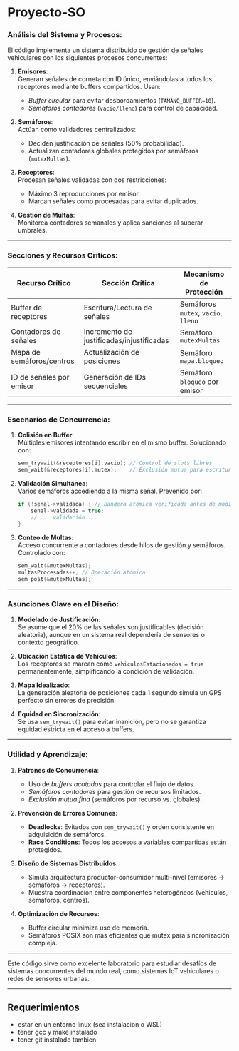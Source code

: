 # Proyecto-SO

### **Análisis del Sistema y Procesos:**
El código implementa un sistema distribuido de gestión de señales vehiculares con los siguientes procesos concurrentes:

1. **Emisores**:  
   Generan señales de corneta con ID único, enviándolas a todos los receptores mediante buffers compartidos. Usan:
   - *Buffer circular* para evitar desbordamientos (`TAMANO_BUFFER=10`).
   - *Semáforos contadores* (`vacio/lleno`) para control de capacidad.

2. **Semáforos**:  
   Actúan como validadores centralizados:
   - Deciden justificación de señales (50% probabilidad).
   - Actualizan contadores globales protegidos por semáforos (`mutexMultas`).

3. **Receptores**:  
   Procesan señales validadas con dos restricciones:
   - Máximo 3 reproducciones por emisor.
   - Marcan señales como procesadas para evitar duplicados.

4. **Gestión de Multas**:  
   Monitorea contadores semanales y aplica sanciones al superar umbrales.

---

### **Secciones y Recursos Críticos:**
| Recurso Crítico              | Sección Crítica                          | Mecanismo de Protección         |
|------------------------------|------------------------------------------|----------------------------------|
| Buffer de receptores          | Escritura/Lectura de señales             | Semáforos `mutex`, `vacio`, `lleno` |
| Contadores de señales         | Incremento de justificadas/injustificadas| Semáforo `mutexMultas`           |
| Mapa de semáforos/centros     | Actualización de posiciones              | Semáforo `mapa.bloqueo`          |
| ID de señales por emisor      | Generación de IDs secuenciales           | Semáforo `bloqueo` por emisor    |

---

### **Escenarios de Concurrencia:**
1. **Colisión en Buffer**:  
   Múltiples emisores intentando escribir en el mismo buffer. Solucionado con:
   ```c
   sem_trywait(&receptores[i].vacio); // Control de slots libres
   sem_wait(&receptores[i].mutex);    // Exclusión mutua para escritura
   ```

2. **Validación Simultánea**:  
   Varios semáforos accediendo a la misma señal. Prevenido por:
   ```c
   if (!senal->validada) { // Bandera atómica verificada antes de modificar
       senal->validada = true;
       // ... validación ...
   }
   ```

3. **Conteo de Multas**:  
   Acceso concurrente a contadores desde hilos de gestión y semáforos. Controlado con:
   ```c
   sem_wait(&mutexMultas);
   multasProcesadas++; // Operación atómica
   sem_post(&mutexMultas);
   ```

---

### **Asunciones Clave en el Diseño:**
1. **Modelado de Justificación**:  
   Se asume que el 20% de las señales son justificables (decisión aleatoria), aunque en un sistema real dependería de sensores o contexto geográfico.

2. **Ubicación Estática de Vehículos**:  
   Los receptores se marcan como `vehiculosEstacionados = true` permanentemente, simplificando la condición de validación.

3. **Mapa Idealizado**:  
   La generación aleatoria de posiciones cada 1 segundo simula un GPS perfecto sin errores de precisión.

4. **Equidad en Sincronización**:  
   Se usa `sem_trywait()` para evitar inanición, pero no se garantiza equidad estricta en el acceso a buffers.

---

### **Utilidad y Aprendizaje:**
1. **Patrones de Concurrencia**:  
   - Uso de *buffers acotados* para controlar el flujo de datos.
   - *Semáforos contadores* para gestión de recursos limitados.
   - *Exclusión mutua fina* (semáforos por recurso vs. globales).

2. **Prevención de Errores Comunes**:  
   - **Deadlocks**: Evitados con `sem_trywait()` y orden consistente en adquisición de semáforos.
   - **Race Conditions**: Todos los accesos a variables compartidas están protegidos.

3. **Diseño de Sistemas Distribuidos**:  
   - Simula arquitectura productor-consumidor multi-nivel (emisores → semáforos → receptores).
   - Muestra coordinación entre componentes heterogéneos (vehículos, semáforos, centros).

4. **Optimización de Recursos**:  
   - Buffer circular minimiza uso de memoria.
   - Semáforos POSIX son más eficientes que mutex para sincronización compleja.

---

Este código sirve como excelente laboratorio para estudiar desafíos de sistemas concurrentes del mundo real, como sistemas IoT vehiculares o redes de sensores urbanas.

---

## Requerimientos
- estar en un entorno linux (sea instalacion o WSL)
- tener gcc y make instalado
- tener git instalado tambien
